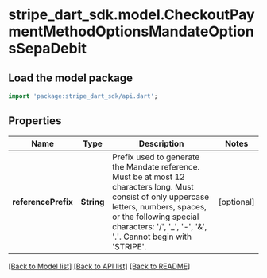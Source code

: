 # stripe_dart_sdk.model.CheckoutPaymentMethodOptionsMandateOptionsSepaDebit

## Load the model package
```dart
import 'package:stripe_dart_sdk/api.dart';
```

## Properties
Name | Type | Description | Notes
------------ | ------------- | ------------- | -------------
**referencePrefix** | **String** | Prefix used to generate the Mandate reference. Must be at most 12 characters long. Must consist of only uppercase letters, numbers, spaces, or the following special characters: '/', '_', '-', '&', '.'. Cannot begin with 'STRIPE'. | [optional] 

[[Back to Model list]](../README.md#documentation-for-models) [[Back to API list]](../README.md#documentation-for-api-endpoints) [[Back to README]](../README.md)


